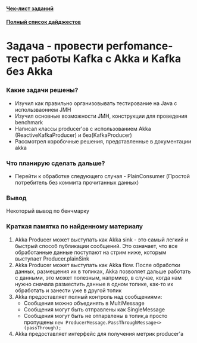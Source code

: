 #### [Чек-лист заданий](https://daniel55411.github.io/2018/04/29/check-list/)
#### [Полный список дайджестов](https://daniel55411.github.io/2018/04/29/table-of-contents/)

# Задача - провести perfomance-тест работы Kafka c Akka и Kafka без Akka

### Какие задачи решены?
- Изучил как правильно организовывать тестирование на Java с использваонием JMH
- Изучил основные возможности JMH, конструкции для проведения benchmark
- Написал классы producer'ов с использованием Akka (ReactiveKafkaProducer) и без(KafkaProducer)
- Рассмотрел коробочные решения, представленные в документации akka

### Что планирую сделать дальше?
- Перейти к обработке следующего случая - PlainConsumer (Простой потребитель без коммита прочитанных данных)

### Вывод
Некоторый вывод по бенчмарку

### Краткая памятка по найденному материалу
1. Akka Producer может выступать как Akka sink - это самый легкий и быстрый способ публикации сообщений. Это означает, что все обработанные данные поступают на стрим ниже, которым выступает Producer.plainSink
2. Akka Producer может выступать как Akka flow. После обработки данных, размещения их в топиках, Akka позволяет дальше работать с данными, это может полезным, напрмиер, в случае, когда нам нужно сначала разместить данные в одном топике, как-то их обработать и занести уже в другой топик
3. Akka предоставляет полный контроль над сообщениями:
    - Сообщения можно объединять в MultiMessage
    - Сообщения могут быть отправлены как SingleMessage
    - Сообщения могут быть не отпарвлены в топик,а просто пропущены ```new ProducerMessage.PassThroughMessage<>(passThrough);```
4. Akka предоставляет интерфейс для получения метрик producer'а
    
  

